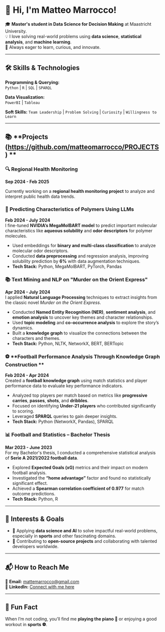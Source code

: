 # 👋 Hi, I'm **Matteo Marrocco**!  

🎓 **Master's student in Data Science for Decision Making** at Maastricht University.  
💡 I love solving real-world problems using **data science**, **statistical analysis**, and **machine learning**.  
🚀 Always eager to learn, curious, and innovate.  

---

## 🛠️ **Skills & Technologies**  

**Programming & Querying:**  
`Python` | `R` | `SQL` | `SPARQL`  

**Data Visualization:**  
`PowerBI` | `Tableau`  

**Soft Skills:**
`Team Leadership` | `Problem Solving` | `Curiosity` | `Willingness to Learn` 

---

## 📚 **Projects (https://github.com/matteomarrocco/PROJECTS) **  

### 🔍 **Regional Health Monitoring**
**Sep 2024 - Feb 2025**

Currently working on a **regional health monitoring project** to analyze and interpret public health data trends.  

### 🔬 **Predicting Characteristics of Polymers Using LLMs**  
**Feb 2024 - July 2024**  
I fine-tuned **NVIDIA’s MegaMolBART model** to predict important molecular characteristics like **aqueous solubility** and **odor descriptors** for polymer molecules.  
- Used embeddings for **binary and multi-class classification** to analyze molecular odor descriptors.  
- Conducted **data preprocessing** and regression analysis, improving solubility prediction by **6%** with data augmentation techniques.  
- **Tech Stack:** Python, MegaMolBART, PyTorch, Pandas

### 📚 **Text Mining and NLP on "Murder on the Orient Express"**  
**Apr 2024 - July 2024**  
I applied **Natural Language Processing** techniques to extract insights from the classic novel *Murder on the Orient Express*.  
- Conducted **Named Entity Recognition (NER)**, **sentiment analysis**, and **emotion analysis** to uncover key themes and character relationships.  
- Used **topic modeling** and **co-occurrence analysis** to explore the story’s dynamics.  
- Built a **knowledge graph** to visualize the connections between the characters and themes.  
- **Tech Stack:** Python, NLTK, NetworkX, BERT, BERTopic

### ⚽ **Football Performance Analysis Through Knowledge Graph Construction **
**Feb 2024 - Apr 2024**  
Created a **football knowledge graph** using match statistics and player performance data to evaluate key performance indicators.  
- Analyzed top players per match based on metrics like **progressive carries**, **passes**, **shots**, and **dribbles**.  
- Focused on identifying **Under-21 players** who contributed significantly to scoring.  
- Leveraged **SPARQL** queries to gain deeper insights.  
- **Tech Stack:** Python (NetworkX, Pandas), SPARQL

### 📊 **Football and Statistics – Bachelor Thesis**  
**Mar 2023 - June 2023**  
For my Bachelor's thesis, I conducted a comprehensive statistical analysis of **Serie A 2021/2022 football data**.  
- Explored **Expected Goals (xG)** metrics and their impact on modern football analysis.  
- Investigated the **“home advantage”** factor and found no statistically significant effect.  
- Achieved a **Spearman correlation coefficient of 0.977** for match outcome predictions.  
- **Tech Stack:** Python, R


---

## 🌱 **Interests & Goals**  
- 🔗 Applying **data science and AI** to solve impactful real-world problems, especially in **sports** and other fascinating domains.  
- 🤝 Contributing to **open-source projects** and collaborating with talented developers worldwide.  

---

## 📬 **How to Reach Me**  
📧 **Email:** [mattemarrocco@gmail.com](mailto:mattemarrocco@gmail.com)  
💼 **LinkedIn:** [Connect with me here](https://www.linkedin.com/in/matteomarrocco)  

---

## 🎵 **Fun Fact**  
When I’m not coding, you’ll find me **playing the piano 🎹** or enjoying a good workout in **sports ⚽**.  
